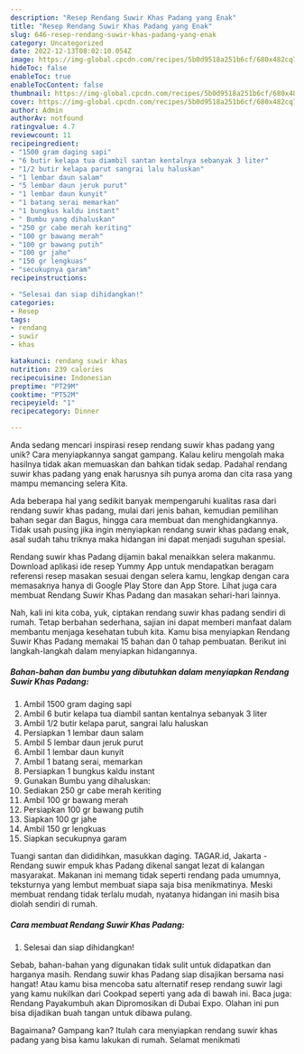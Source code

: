 ```yaml
---
description: "Resep Rendang Suwir Khas Padang yang Enak"
title: "Resep Rendang Suwir Khas Padang yang Enak"
slug: 646-resep-rendang-suwir-khas-padang-yang-enak
category: Uncategorized
date: 2022-12-13T08:02:10.054Z
image: https://img-global.cpcdn.com/recipes/5b0d9518a251b6cf/680x482cq70/rendang-suwir-khas-padang-foto-resep-utama.jpg
hideToc: false
enableToc: true
enableTocContent: false
thumbnail: https://img-global.cpcdn.com/recipes/5b0d9518a251b6cf/680x482cq70/rendang-suwir-khas-padang-foto-resep-utama.jpg
cover: https://img-global.cpcdn.com/recipes/5b0d9518a251b6cf/680x482cq70/rendang-suwir-khas-padang-foto-resep-utama.jpg
author: Admin
authorAv: notfound
ratingvalue: 4.7
reviewcount: 11
recipeingredient:
- "1500 gram daging sapi"
- "6 butir kelapa tua diambil santan kentalnya sebanyak 3 liter"
- "1/2 butir kelapa parut sangrai lalu haluskan"
- "1 lembar daun salam"
- "5 lembar daun jeruk purut"
- "1 lembar daun kunyit"
- "1 batang serai memarkan"
- "1 bungkus kaldu instant"
- " Bumbu yang dihaluskan"
- "250 gr cabe merah keriting"
- "100 gr bawang merah"
- "100 gr bawang putih"
- "100 gr jahe"
- "150 gr lengkuas"
- "secukupnya garam"
recipeinstructions:

- "Selesai dan siap dihidangkan!"
categories:
- Resep
tags:
- rendang
- suwir
- khas

katakunci: rendang suwir khas 
nutrition: 239 calories
recipecuisine: Indonesian
preptime: "PT29M"
cooktime: "PT52M"
recipeyield: "1"
recipecategory: Dinner

---
```





Anda sedang mencari inspirasi resep rendang suwir khas padang yang unik? Cara menyiapkannya sangat gampang. Kalau keliru mengolah maka hasilnya tidak akan memuaskan dan bahkan tidak sedap. Padahal rendang suwir khas padang yang enak harusnya sih punya aroma dan cita rasa yang mampu memancing selera Kita.





Ada beberapa hal yang sedikit banyak mempengaruhi kualitas rasa dari rendang suwir khas padang, mulai dari jenis bahan, kemudian pemilihan bahan segar dan Bagus, hingga cara membuat dan menghidangkannya. Tidak usah pusing jika ingin menyiapkan rendang suwir khas padang enak,      asal sudah tahu triknya maka hidangan ini dapat menjadi suguhan spesial.














Rendang suwir khas Padang dijamin bakal menaikkan selera makanmu. Download aplikasi ide resep Yummy App untuk mendapatkan beragam referensi resep masakan sesuai dengan selera kamu, lengkap dengan cara memasaknya hanya di Google Play Store dan App Store. Lihat juga cara membuat Rendang Suwir Khas Padang dan masakan sehari-hari lainnya.






Nah, kali ini kita coba, yuk, ciptakan rendang suwir khas padang sendiri di rumah. Tetap berbahan sederhana, sajian ini dapat memberi manfaat dalam membantu menjaga kesehatan tubuh kita. Kamu bisa menyiapkan Rendang Suwir Khas Padang memakai 15 bahan dan 0 tahap pembuatan. Berikut ini langkah-langkah dalam menyiapkan hidangannya.

<!--inarticleads1-->

##### Bahan-bahan dan bumbu yang dibutuhkan dalam menyiapkan Rendang Suwir Khas Padang:

1. Ambil 1500 gram daging sapi
1. Ambil 6 butir kelapa tua diambil santan kentalnya sebanyak 3 liter
1. Ambil 1/2 butir kelapa parut, sangrai lalu haluskan
1. Persiapkan 1 lembar daun salam
1. Ambil 5 lembar daun jeruk purut
1. Ambil 1 lembar daun kunyit
1. Ambil 1 batang serai, memarkan
1. Persiapkan 1 bungkus kaldu instant
1. Gunakan  Bumbu yang dihaluskan:
1. Sediakan 250 gr cabe merah keriting
1. Ambil 100 gr bawang merah
1. Persiapkan 100 gr bawang putih
1. Siapkan 100 gr jahe
1. Ambil 150 gr lengkuas
1. Siapkan secukupnya garam


Tuangi santan dan dididihkan, masukkan daging. TAGAR.id, Jakarta - Rendang suwir empuk khas Padang dikenal sangat lezat di kalangan masyarakat. Makanan ini memang tidak seperti rendang pada umumnya, teksturnya yang lembut membuat siapa saja bisa menikmatinya. Meski membuat rendang tidak terlalu mudah, nyatanya hidangan ini masih bisa diolah sendiri di rumah. 

<!--inarticleads2-->

##### Cara membuat Rendang Suwir Khas Padang:


1. Selesai dan siap dihidangkan!

Sebab, bahan-bahan yang digunakan tidak sulit untuk didapatkan dan harganya masih. Rendang suwir khas Padang siap disajikan bersama nasi hangat! Atau kamu bisa mencoba satu alternatif resep rendang suwir lagi yang kamu nukilkan dari Cookpad seperti yang ada di bawah ini. Baca juga: Rendang Payakumbuh akan Dipromosikan di Dubai Expo. Olahan ini pun bisa dijadikan buah tangan untuk dibawa pulang. 

Bagaimana? Gampang kan? Itulah cara menyiapkan rendang suwir khas padang yang bisa kamu lakukan di rumah. Selamat menikmati
